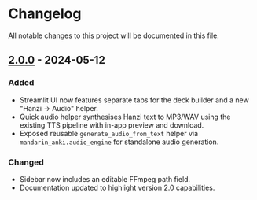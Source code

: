 # Changelog

All notable changes to this project will be documented in this file.

## [2.0.0] - 2024-05-12
### Added
- Streamlit UI now features separate tabs for the deck builder and a new "Hanzi → Audio" helper.
- Quick audio helper synthesises Hanzi text to MP3/WAV using the existing TTS pipeline with in-app preview and download.
- Exposed reusable `generate_audio_from_text` helper via `mandarin_anki.audio_engine` for standalone audio generation.

### Changed
- Sidebar now includes an editable FFmpeg path field.
- Documentation updated to highlight version 2.0 capabilities.

[2.0.0]: https://github.com/<username>/mandarin-anki-ui/releases/tag/v2.0.0
